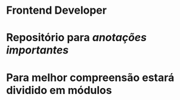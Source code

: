 # <h1>Frontend Developer</h1>
# Repositório para *anotações importantes*
# Para melhor compreensão estará dividido em módulos
